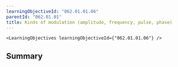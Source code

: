 ```yaml
---
learningObjectiveId: "062.01.01.06"
parentId: "062.01.01"
title: Kinds of modulation (amplitude, frequency, pulse, phase)
---
```


```tsx eval
<LearningObjectives learningObjectiveId={"062.01.01.06"} />
```

## Summary
